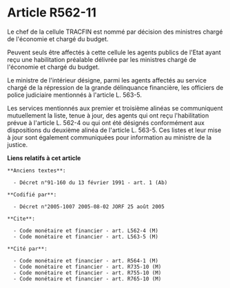 # Article R562-11

Le chef de la cellule TRACFIN est nommé par décision des ministres chargé de l'économie et chargé du budget.

Peuvent seuls être affectés à cette cellule les agents publics de l'Etat ayant reçu une habilitation préalable délivrée par
les ministres chargé de l'économie et chargé du budget.

Le ministre de l'intérieur désigne, parmi les agents affectés au service chargé de la répression de la grande délinquance
financière, les officiers de police judiciaire mentionnés à l'article L. 563-5.

Les services mentionnés aux premier et troisième alinéas se communiquent mutuellement la liste, tenue à jour, des agents qui
ont reçu l'habilitation prévue à l'article L. 562-4 ou qui ont été désignés conformément aux dispositions du deuxième alinéa
de l'article L. 563-5. Ces listes et leur mise à jour sont également communiquées pour information au ministre de la justice.

**Liens relatifs à cet article**

	**Anciens textes**:

	  - Décret n°91-160 du 13 février 1991 - art. 1 (Ab)

	**Codifié par**:

	  - Décret n°2005-1007 2005-08-02 JORF 25 août 2005

	**Cite**:

	  - Code monétaire et financier - art. L562-4 (M)
	  - Code monétaire et financier - art. L563-5 (M)

	**Cité par**:

	  - Code monétaire et financier - art. R564-1 (M)
	  - Code monétaire et financier - art. R735-10 (M)
	  - Code monétaire et financier - art. R755-10 (M)
	  - Code monétaire et financier - art. R765-10 (M)
